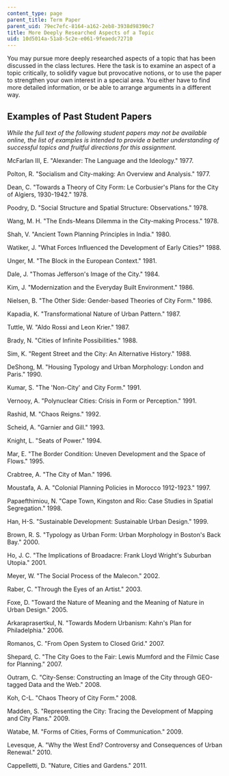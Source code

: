 ```yaml
---
content_type: page
parent_title: Term Paper
parent_uid: 79ec7efc-8164-a162-2eb8-3938d98390c7
title: More Deeply Researched Aspects of a Topic
uid: 10d5014a-51a8-5c2e-e061-9feaedc72710
---
```


You may pursue more deeply researched aspects of a topic that has been discussed in the class lectures. Here the task is to examine an aspect of a topic critically, to solidify vague but provocative notions, or to use the paper to strengthen your own interest in a special area. You either have to find more detailed information, or be able to arrange arguments in a different way.

Examples of Past Student Papers
-------------------------------

_While the full text of the following student papers may not be available online, the list of examples is intended to provide a better understanding of successful topics and fruitful directions for this assignment._

McFarlan III, E. "Alexander: The Language and the Ideology." 1977.

Polton, R. "Socialism and City-making: An Overview and Analysis." 1977.

Dean, C. "Towards a Theory of City Form: Le Corbusier's Plans for the City of Algiers, 1930-1942." 1978.

Poodry, D. "Social Structure and Spatial Structure: Observations." 1978.

Wang, M. H. "The Ends-Means Dilemma in the City-making Process." 1978.

Shah, V. "Ancient Town Planning Principles in India." 1980.

Watiker, J. "What Forces Influenced the Development of Early Cities?" 1988.

Unger, M. "The Block in the European Context." 1981.

Dale, J. "Thomas Jefferson's Image of the City." 1984.

Kim, J. "Modernization and the Everyday Built Environment." 1986.

Nielsen, B. "The Other Side: Gender-based Theories of City Form." 1986.

Kapadia, K. "Transformational Nature of Urban Pattern." 1987.

Tuttle, W. "Aldo Rossi and Leon Krier." 1987.

Brady, N. "Cities of Infinite Possibilities." 1988.

Sim, K. "Regent Street and the City: An Alternative History." 1988.

DeShong, M. "Housing Typology and Urban Morphology: London and Paris." 1990.

Kumar, S. "The 'Non-City' and City Form." 1991.

Vernooy, A. "Polynuclear Cities: Crisis in Form or Perception." 1991.

Rashid, M. "Chaos Reigns." 1992.

Scheid, A. "Garnier and Gill." 1993.

Knight, L. "Seats of Power." 1994.

Mar, E. "The Border Condition: Uneven Development and the Space of Flows." 1995.

Crabtree, A. "The City of Man." 1996.

Moustafa, A. A. "Colonial Planning Policies in Morocco 1912-1923." 1997.

Papaefthimiou, N. "Cape Town, Kingston and Rio: Case Studies in Spatial Segregation." 1998.

Han, H-S. "Sustainable Development: Sustainable Urban Design." 1999.

Brown, R. S. "Typology as Urban Form: Urban Morphology in Boston's Back Bay." 2000.

Ho, J. C. "The Implications of Broadacre: Frank Lloyd Wright's Suburban Utopia." 2001.

Meyer, W. "The Social Process of the Malecon." 2002.

Raber, C. "Through the Eyes of an Artist." 2003.

Foxe, D. "Toward the Nature of Meaning and the Meaning of Nature in Urban Design." 2005.

Arkaraprasertkul, N. "Towards Modern Urbanism: Kahn's Plan for Philadelphia." 2006.

Romanos, C. "From Open System to Closed Grid." 2007.

Shepard, C. "The City Goes to the Fair: Lewis Mumford and the Filmic Case for Planning." 2007.

Outram, C. "City-Sense: Constructing an Image of the City through GEO-tagged Data and the Web." 2008.

Koh, C-L. "Chaos Theory of City Form." 2008.

Madden, S. "Representing the City: Tracing the Development of Mapping and City Plans." 2009.

Watabe, M. "Forms of Cities, Forms of Communication." 2009.

Levesque, A. "Why the West End? Controversy and Consequences of Urban Renewal." 2010.

Cappelletti, D. "Nature, Cities and Gardens." 2011.